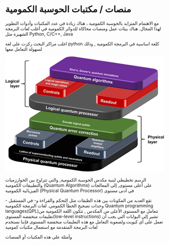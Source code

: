 # منصات / مكتبات الحوسبة الكمومية 

مع الاهتمام المتزايد بالحوسبة الكمومية ، هناك زيادة في عدد المكتبات وأدوات التطوير لهذا المجال. هناك بيئات عمل ومنصات محاكاة للدوائر الكمومية في أغلب لغات البرمجة الشهيرة مثل 
Python, C/C++, Java

اغلب مراكز البحث ركزت على لغة python كلغة اساسية في البرمجة الكمومية , وذلك لسهولة التعامل معها 


![architecture_quantum_computer](/docfx_project/images/architecture_quantum_computer.png)


الرسم تخطيطي لبنية مكدس الحوسبة الكمومية, والتي تتراوح بين الخوارزميات والتطبيقات الكمومية (Quantum Algorithms) على أعلى مستوى, إلى المعالجات الفيزيائية الكمومية 
(Physical Quantum Processor) في أدنى مستوى


تقع العديد من المكونات بين هذه الطبقات مثل التحكم والقراءة و- في المستقبل - وحدات تصحيح الخطأ الكمومي.
لغات البرمجة الكمومية  Quantum programming languages(QPL)تتعامل مع المستوى الأعلى من المكدس , تتكون اللغة الكمومية من تعليمات منخفضة المستوى(low-level instructions) تشير إلى البوابات التي يجب أن تعمل على أي كيوبت.ولصعوبة التعامل مع هذه التعليمات منخفضة 
المستوى فإننا نستخدم لغات البرمجة المتقدمة مع استعمال مكتبات كمومية



وأمثلة على هذه المكتبات أو المنصات 

